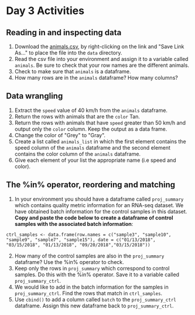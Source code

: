 # Day 3 Activities

## Reading in and inspecting data

1. Download the [animals.csv](https://raw.githubusercontent.com/hbctraining/Intro-to-R-flipped/master/data/animals.csv), by right-clicking on the link and "Save Link As..." to place the file into the `data` directory.
2. Read the csv file into your environment and assign it to a variable called `animals`. Be sure to check that your row names are the different animals.
3. Check to make sure that `animals` is a dataframe.
4. How many rows are in the `animals` dataframe? How many columns?


## Data wrangling

1. Extract the `speed` value of 40 km/h from the `animals` dataframe.
2. Return the rows with animals that are the `color` Tan.
3. Return the rows with animals that have `speed` greater than 50 km/h and output only the `color` column. Keep the output as a data frame.  
4. Change the color of "Grey" to "Gray". 
5. Create a list called `animals_list` in which the first element contains the speed column of the `animals` dataframe and the second element contains the color column of the `animals` dataframe. 
6. Give each element of your list the appropriate name (i.e speed and color).

## The %in% operator, reordering and matching

1. In your environment you should have a dataframe called `proj_summary` which contains quality metric information for an RNA-seq dataset. We have obtained batch information for the control samples in this dataset. **Copy and paste the code below to create a dataframe of control samples with the associated batch information**:

```
ctrl_samples <- data.frame(row.names = c("sample3", "sample10", "sample9", "sample7", "sample15"), date = c("01/13/2018", "03/15/2018", "01/13/2018", "09/20/2018","03/15/2018"))
```

2. How many of the control samples are also in the `proj_summary` dataframe? Use the %in% operator to check.
3. Keep only the rows in `proj_summary` which correspond to control samples. Do this with the %in% operator. Save it to a variable called `proj_summary_ctrl`.
4. We would like to add in the batch information for the samples in `proj_summary_ctrl`. Find the rows that match in `ctrl_samples`.
5. Use `cbind()` to add a column called `batch` to the `proj_summary_ctrl` dataframe. Assign this new dataframe back to `proj_summary_ctrl`.
